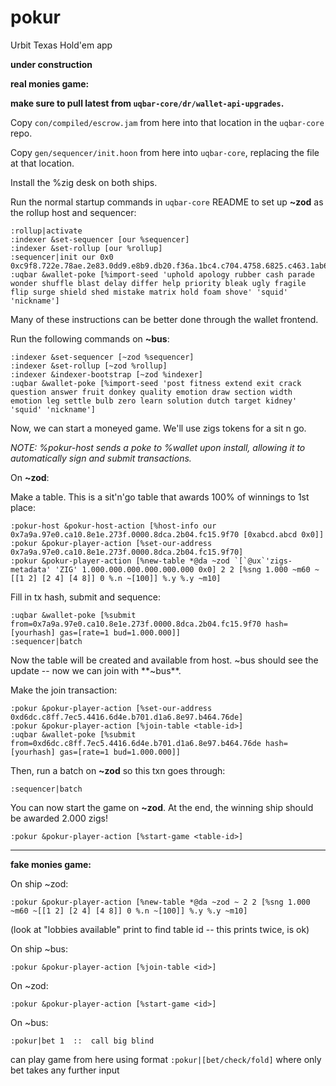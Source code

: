 # pokur
Urbit Texas Hold'em app

**under construction**

**real monies game:**

**make sure to pull latest from `uqbar-core/dr/wallet-api-upgrades`.**

Copy `con/compiled/escrow.jam` from here into that location in the `uqbar-core` repo.

Copy `gen/sequencer/init.hoon` from here into `uqbar-core`, replacing the file at that location.

Install the %zig desk on both ships.

Run the normal startup commands in `uqbar-core` README to set up **~zod** as the rollup host and sequencer:
```hoon
:rollup|activate
:indexer &set-sequencer [our %sequencer]
:indexer &set-rollup [our %rollup]
:sequencer|init our 0x0 0xc9f8.722e.78ae.2e83.0dd9.e8b9.db20.f36a.1bc4.c704.4758.6825.c463.1ab6.daee.e608
:uqbar &wallet-poke [%import-seed 'uphold apology rubber cash parade wonder shuffle blast delay differ help priority bleak ugly fragile flip surge shield shed mistake matrix hold foam shove' 'squid' 'nickname']
```

Many of these instructions can be better done through the wallet frontend.

Run the following commands on **~bus**:
```hoon
:indexer &set-sequencer [~zod %sequencer]
:indexer &set-rollup [~zod %rollup]
:indexer &indexer-bootstrap [~zod %indexer]
:uqbar &wallet-poke [%import-seed 'post fitness extend exit crack question answer fruit donkey quality emotion draw section width emotion leg settle bulb zero learn solution dutch target kidney' 'squid' 'nickname']
```

Now, we can start a moneyed game.
We'll use zigs tokens for a sit n go.

*NOTE: %pokur-host sends a poke to %wallet upon install, allowing it to automatically sign and submit transactions.*

On **~zod**:

Make a table. This is a sit'n'go table that awards 100% of winnings to 1st place:
```hoon
:pokur-host &pokur-host-action [%host-info our 0x7a9a.97e0.ca10.8e1e.273f.0000.8dca.2b04.fc15.9f70 [0xabcd.abcd 0x0]]
:pokur &pokur-player-action [%set-our-address 0x7a9a.97e0.ca10.8e1e.273f.0000.8dca.2b04.fc15.9f70]
:pokur &pokur-player-action [%new-table *@da ~zod `[`@ux`'zigs-metadata' 'ZIG' 1.000.000.000.000.000.000 0x0] 2 2 [%sng 1.000 ~m60 ~[[1 2] [2 4] [4 8]] 0 %.n ~[100]] %.y %.y ~m10]
```
Fill in tx hash, submit and sequence:
```hoon
:uqbar &wallet-poke [%submit from=0x7a9a.97e0.ca10.8e1e.273f.0000.8dca.2b04.fc15.9f70 hash=[yourhash] gas=[rate=1 bud=1.000.000]]
:sequencer|batch
```

Now the table will be created and available from host. ~bus should see the update -- now we can join with **~bus**.

Make the join transaction:
```hoon
:pokur &pokur-player-action [%set-our-address 0xd6dc.c8ff.7ec5.4416.6d4e.b701.d1a6.8e97.b464.76de]
:pokur &pokur-player-action [%join-table <table-id>]
:uqbar &wallet-poke [%submit from=0xd6dc.c8ff.7ec5.4416.6d4e.b701.d1a6.8e97.b464.76de hash=[yourhash] gas=[rate=1 bud=1.000.000]]
```

Then, run a batch on **~zod** so this txn goes through:
```hoon
:sequencer|batch
```

You can now start the game on **~zod**. At the end, the winning ship should be awarded 2.000 zigs!
```hoon
:pokur &pokur-player-action [%start-game <table-id>]
```

----------------------

**fake monies game:**

On ship ~zod:
```
:pokur &pokur-player-action [%new-table *@da ~zod ~ 2 2 [%sng 1.000 ~m60 ~[[1 2] [2 4] [4 8]] 0 %.n ~[100]] %.y %.y ~m10]
```

(look at "lobbies available" print to find table id -- this prints twice, is ok)

On ship ~bus:
```
:pokur &pokur-player-action [%join-table <id>]
```

On ~zod:
```
:pokur &pokur-player-action [%start-game <id>]
```

On ~bus:
```
:pokur|bet 1  ::  call big blind
```

can play game from here using format `:pokur|[bet/check/fold]` where only bet takes any further input


